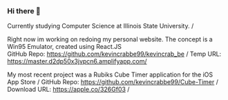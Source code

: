 ### Hi there 👋

Currently studying Computer Science at Illinois State University. /

Right now im working on redoing my personal website.  The concept is a Win95 Emulator, created using React.JS \
GitHub Repo: https://github.com/kevincrabbe99/kevincrab_be /
Temp URL: https://master.d2dp50x3jvpcn6.amplifyapp.com/

My most recent project was a Rubiks Cube Timer application for the iOS App Store /
GitHub Repo: https://github.com/kevincrabbe99/Cube-Timer /
Download URL: https://apple.co/326Gf03 / 


<!--
**kevincrabbe99/kevincrabbe99** is a ✨ _special_ ✨ repository because its `README.md` (this file) appears on your GitHub profile.

Here are some ideas to get you started:

- 🔭 I’m currently working on ...
- 🌱 I’m currently learning ...
- 👯 I’m looking to collaborate on ...
- 🤔 I’m looking for help with ...
- 💬 Ask me about ...
- 📫 How to reach me: ...
- 😄 Pronouns: ...
- ⚡ Fun fact: ...
-->




